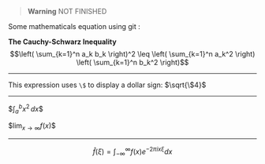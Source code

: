 > __Warning__ NOT FINISHED

Some mathematicals equation using git :

**The Cauchy-Schwarz Inequality**
$$\left( \sum_{k=1}^n a_k b_k \right)^2 \leq \left( \sum_{k=1}^n a_k^2 \right) \left( \sum_{k=1}^n b_k^2 \right)$$

---

This expression uses `\$` to display a dollar sign: $\sqrt{\$4}$

---

$$\int_{a}^{b} x^2 \,dx \$$

$$\lim_{x\to\infty} f(x) \$$

---

$$\hat{f} (\xi)=\int_{-\infty}^{\infty}f(x)e^{-2\pi ix\xi}dx$$


